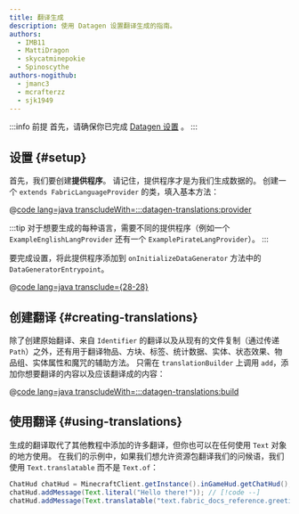 ```yaml
---
title: 翻译生成
description: 使用 Datagen 设置翻译生成的指南。
authors:
  - IMB11
  - MattiDragon
  - skycatminepokie
  - Spinoscythe
authors-nogithub:
  - jmanc3
  - mcrafterzz
  - sjk1949
---
```


:::info 前提
首先，请确保你已完成 [Datagen 设置](./setup) 。
:::

## 设置 {#setup}

首先，我们要创建**提供程序**。 请记住，提供程序才是为我们生成数据的。 创建一个 `extends FabricLanguageProvider` 的类，填入基本方法：

@[code lang=java transcludeWith=:::datagen-translations:provider](@/reference/latest/src/client/java/com/example/docs/datagen/FabricDocsReferenceEnglishLangProvider.java)

:::tip
对于想要生成的每种语言，需要不同的提供程序（例如一个 `ExampleEnglishLangProvider` 还有一个 `ExamplePirateLangProvider`）。
:::

要完成设置，将此提供程序添加到 `onInitializeDataGenerator` 方法中的 `DataGeneratorEntrypoint`。

@[code lang=java transclude={28-28}](@/reference/latest/src/client/java/com/example/docs/datagen/FabricDocsReferenceDataGenerator.java)

## 创建翻译 {#creating-translations}

除了创建原始翻译、来自 `Identifier` 的翻译以及从现有的文件复制（通过传递 `Path`）之外，还有用于翻译物品、方块、标签、统计数据、实体、状态效果、物品组、实体属性和魔咒的辅助方法。 只需在 `translationBuilder` 上调用 `add`，添加你想要翻译的内容以及应该翻译成的内容：

@[code lang=java transcludeWith=:::datagen-translations:build](@/reference/latest/src/client/java/com/example/docs/datagen/FabricDocsReferenceEnglishLangProvider.java)

## 使用翻译 {#using-translations}

生成的翻译取代了其他教程中添加的许多翻译，但你也可以在任何使用 `Text` 对象的地方使用。 在我们的示例中，如果我们想允许资源包翻译我们的问候语，我们使用 `Text.translatable` 而不是 `Text.of`：

```java
ChatHud chatHud = MinecraftClient.getInstance().inGameHud.getChatHud();
chatHud.addMessage(Text.literal("Hello there!")); // [!code --]
chatHud.addMessage(Text.translatable("text.fabric_docs_reference.greeting")); // [!code ++]
```
